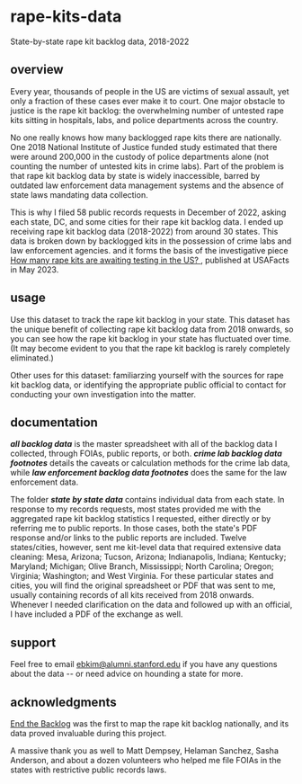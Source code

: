 # rape-kits-data
State-by-state rape kit backlog data, 2018-2022

## overview

Every year, thousands of people in the US are victims of sexual assault, yet only a fraction of these cases ever make it to court. One major obstacle to justice is the rape kit backlog: the overwhelming number of untested rape kits sitting in hospitals, labs, and police departments across the country.

No one really knows how many backlogged rape kits there are nationally. One 2018 National Institute of Justice funded study estimated that there were around 200,000 in the custody of police departments alone (not counting the number of untested kits in crime labs). Part of the problem is that rape kit backlog data by state is widely inaccessible, barred by outdated law enforcement data management systems and the absence of state laws mandating data collection.

This is why I filed 58 public records requests in December of 2022, asking each state, DC, and some cities for their rape kit backlog data. I ended up receiving rape kit backlog data (2018-2022) from around 30 states. This data is broken down by backlogged kits in the possession of crime labs and law enforcement agencies. and it forms the basis of the investigative piece [How many rape kits are awaiting testing in the US? ](https://usafacts.org/articles/how-many-rape-kits-are-awaiting-testing-in-the-us-see-the-data-by-state/), published at USAFacts in May 2023. 

## usage

Use this dataset to track the rape kit backlog in your state. This dataset has the unique benefit of collecting rape kit backlog data from 2018 onwards, so you can see how the rape kit backlog in your state has fluctuated over time. (It may become evident to you that the rape kit backlog is rarely completely eliminated.) 

Other uses for this dataset: familiarzing yourself with the sources for rape kit backlog data, or identifying the appropriate public official to contact for conducting your own investigation into the matter. 

## documentation

**_all backlog data_** is the master spreadsheet with all of the backlog data I collected, through FOIAs, public reports, or both. **_crime lab backlog data footnotes_** details the caveats or calculation methods for the crime lab data, while **_law enforcement backlog data footnotes_** does the same for the law enforcement data. 

The folder _**state by state data**_ contains individual data from each state. In response to my records requests, most states provided me with the aggregated rape kit backlog statistics I requested, either directly or by referring me to public reports. In those cases, both the state's PDF response and/or links to the public reports are included. Twelve states/cities, however, sent me kit-level data that required extensive data cleaning: Mesa, Arizona; Tucson, Arizona; Indianapolis, Indiana; Kentucky; Maryland; Michigan; Olive Branch, Mississippi; North Carolina; Oregon; Virginia; Washington; and West Virginia. For these particular states and cities, you will find the original spreadsheet or PDF that was sent to me, usually containing records of all kits received from 2018 onwards. Whenever I needed clarification on the data and followed up with an official, I have included a PDF of the exchange as well.

## support

Feel free to email ebkim@alumni.stanford.edu if you have any questions about the data -- or need advice on hounding a state for more.

## acknowledgments

[End the Backlog](https://www.endthebacklog.org/) was the first to map the rape kit backlog nationally, and its data proved invaluable during this project. 

A massive thank you as well to Matt Dempsey, Helaman Sanchez, Sasha Anderson, and about a dozen volunteers who helped me file FOIAs in the states with restrictive public records laws. 
